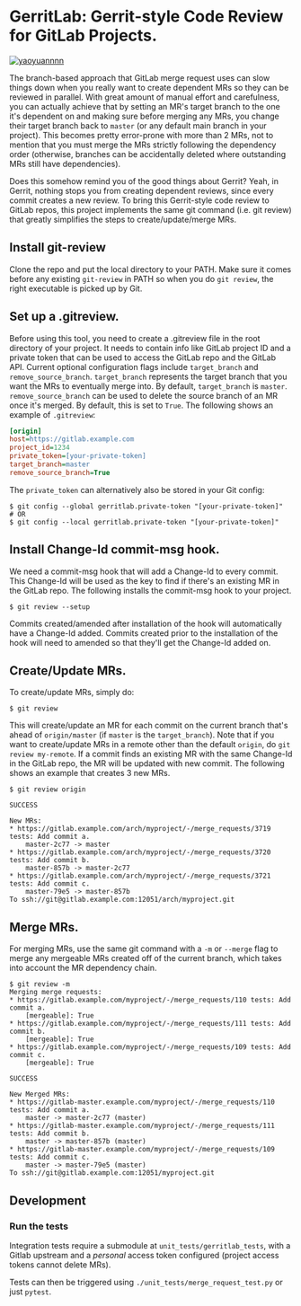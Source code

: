 GerritLab: Gerrit-style Code Review for GitLab Projects.
========================================================

[![yaoyuannnn](https://circleci.com/gh/yaoyuannnn/gerritlab.svg?style=shield)](https://circleci.com/gh/yaoyuannnn/gerritlab)

The branch-based approach that GitLab merge request uses can slow things down
when you really want to create dependent MRs so they can be reviewed in
parallel. With great amount of manual effort and carefulness, you can actually
achieve that by setting an MR's target branch to the one it's dependent on and
making sure before merging any MRs, you change their target branch back to
`master` (or any default main branch in your project). This becomes pretty
error-prone with more than 2 MRs, not to mention that you must merge the MRs
strictly following the dependency order (otherwise, branches can be
accidentally deleted where outstanding MRs still have dependencies).

Does this somehow remind you of the good things about Gerrit? Yeah, in Gerrit,
nothing stops you from creating dependent reviews, since every commit creates a
new review. To bring this Gerrit-style code review to GitLab repos, this
project implements the same git command (i.e. git review) that greatly
simplifies the steps to create/update/merge MRs.

## Install git-review
Clone the repo and put the local directory to your PATH. Make sure it comes
before any existing `git-review` in PATH so when you do `git review`, the right
executable is picked up by Git.

## Set up a .gitreview.

Before using this tool, you need to create a .gitreview file in the root
directory of your project. It needs to contain info like GitLab project ID and
a private token that can be used to access the GitLab repo and the GitLab API.
Current optional configuration flags include `target_branch` and
`remove_source_branch`. `target_branch` represents the target branch that you
want the MRs to eventually merge into. By default, `target_branch` is `master`.
`remove_source_branch` can be used to delete the source branch of an MR once
it's merged. By default, this is set to `True`.  The following shows an example
of `.gitreview`:

```ini
[origin]
host=https://gitlab.example.com
project_id=1234
private_token=[your-private-token]
target_branch=master
remove_source_branch=True
```


The `private_token` can alternatively also be stored in your Git config:

```console
$ git config --global gerritlab.private-token "[your-private-token]"
# OR
$ git config --local gerritlab.private-token "[your-private-token]"
```

## Install Change-Id commit-msg hook.
We need a commit-msg hook that will add a Change-Id to every commit. This
Change-Id will be used as the key to find if there's an existing MR in the
GitLab repo.  The following installs the commit-msg hook to your project.

```console
$ git review --setup
```

Commits created/amended after installation of the hook will
automatically have a Change-Id added.  Commits created prior to the
installation of the hook will need to amended so that they'll get the
Change-Id added on.

## Create/Update MRs.

To create/update MRs, simply do:

```console
$ git review
```

This will create/update an MR for each commit on the current branch that's
ahead of `origin/master` (if `master` is the `target_branch`).  Note that if
you want to create/update MRs in a remote other than the default `origin`, do
`git review my-remote`.  If a commit finds an existing MR with the same
Change-Id in the GitLab repo, the MR will be updated with new commit. The
following shows an example that creates 3 new MRs.

```console
$ git review origin

SUCCESS

New MRs:
* https://gitlab.example.com/arch/myproject/-/merge_requests/3719 tests: Add commit a.
    master-2c77 -> master
* https://gitlab.example.com/arch/myproject/-/merge_requests/3720 tests: Add commit b.
    master-857b -> master-2c77
* https://gitlab.example.com/arch/myproject/-/merge_requests/3721 tests: Add commit c.
    master-79e5 -> master-857b
To ssh://git@gitlab.example.com:12051/arch/myproject.git
```

## Merge MRs.

For merging MRs, use the same git command with a `-m` or `--merge` flag to
merge any mergeable MRs created off of the current branch, which takes into
account the MR dependency chain.

```console
$ git review -m
Merging merge requests:
* https://gitlab.example.com/myproject/-/merge_requests/110 tests: Add commit a.
    [mergeable]: True
* https://gitlab.example.com/myproject/-/merge_requests/111 tests: Add commit b.
    [mergeable]: True
* https://gitlab.example.com/myproject/-/merge_requests/109 tests: Add commit c.
    [mergeable]: True

SUCCESS

New Merged MRs:
* https://gitlab-master.example.com/myproject/-/merge_requests/110 tests: Add commit a.
    master -> master-2c77 (master)
* https://gitlab-master.example.com/myproject/-/merge_requests/111 tests: Add commit b.
    master -> master-857b (master)
* https://gitlab-master.example.com/myproject/-/merge_requests/109 tests: Add commit c.
    master -> master-79e5 (master)
To ssh://git@gitlab.example.com:12051/myproject.git
```

## Development
### Run the tests
Integration tests require a submodule at `unit_tests/gerritlab_tests`, with a
Gitlab upstream and a *personal* access token configured (project access tokens
cannot delete MRs).

Tests can then be triggered using `./unit_tests/merge_request_test.py` or just
`pytest`.
